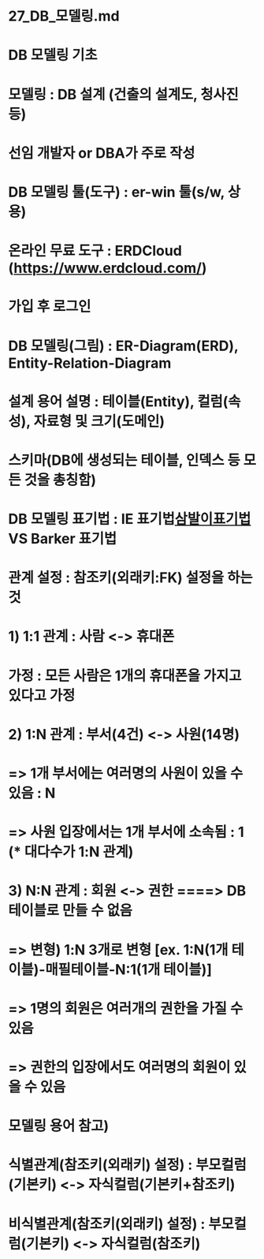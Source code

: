 # 27_DB_모델링.md
# DB 모델링 기초
# 모델링 : DB 설계 (건출의 설계도, 청사진 등)
# 선임 개발자 or DBA가 주로 작성
# DB 모델링 툴(도구) : er-win 툴(s/w, 상용)
# 온라인 무료 도구 : ERDCloud (https://www.erdcloud.com/)
# 가입 후 로그인
# DB 모델링(그림) : ER-Diagram(ERD), Entity-Relation-Diagram
# 설계 용어 설명 : 테이블(Entity), 컬럼(속성), 자료형 및 크기(도메인)
#                  스키마(DB에 생성되는 테이블, 인덱스 등 모든 것을 총칭함)
# DB 모델링 표기법 : IE 표기법[삼발이표기법](우리나라) VS Barker 표기법

# 관계 설정 : 참조키(외래키:FK) 설정을 하는 것
# 1) 1:1 관계 : 사람 <-> 휴대폰
#        가정 : 모든 사람은 1개의 휴대폰을 가지고 있다고 가정
# 2) 1:N 관계 : 부서(4건) <-> 사원(14명)
#           => 1개 부서에는 여러명의 사원이 있을 수 있음 : N
#           => 사원 입장에서는 1개 부서에 소속됨 : 1     (* 대다수가 1:N 관계)
# 3) N:N 관계 : 회원 <-> 권한 ====> DB 테이블로 만들 수 없음
#           => 변형) 1:N 3개로 변형 [ex. 1:N(1개 테이블)-매필테이블-N:1(1개 테이블)]
#           => 1명의 회원은 여러개의 권한을 가질 수 있음
#           => 권한의 입장에서도 여러명의 회원이 있을 수 있음

# 모델링 용어 참고)
# 식별관계(참조키(외래키) 설정) : 부모컬럼(기본키) <-> 자식컬럼(기본키+참조키)
# 비식별관계(참조키(외래키) 설정) : 부모컬럼(기본키) <-> 자식컬럼(참조키)